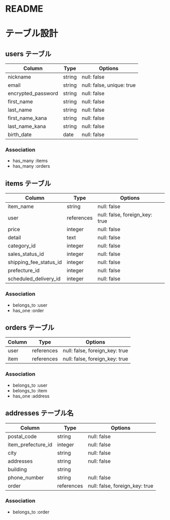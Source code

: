 # README
# テーブル設計

## users テーブル

| Column                | Type    | Options                   |
| --------------------- | ------- | ------------------------- |
| nickname              | string  | null: false               |
| email                 | string  | null: false, unique: true |
| encrypted_password    | string  | null: false               |
| first_name            | string  | null: false               |
| last_name             | string  | null: false               |
| first_name_kana       | string  | null: false               |
| last_name_kana        | string  | null: false               |
| birth_date            | date    | null: false               |

### Association

- has_many :items
- has_many :orders

## items テーブル

| Column                       | Type       | Options                        |
| ---------------------------- | ---------- | ------------------------------ |
| item_name                    | string     | null: false                    |
| user                         | references | null: false, foreign_key: true |
| price                        | integer    | null: false                    |
| detail                       | text       | null: false                    |
| category_id                  | integer    | null: false                    |
| sales_status_id              | integer    | null: false                    |
| shipping_fee_status_id       | integer    | null: false                    |
| prefecture_id                | integer    | null: false                    |
| scheduled_delivery_id        | integer    | null: false                    |

### Association

- belongs_to :user
- has_one    :order


## orders テーブル

| Column    | Type       | Options                        |
| --------- | ---------- | ------------------------------ |
| user      | references | null: false, foreign_key: true |
| item      | references | null: false, foreign_key: true |


### Association

- belongs_to :user
- belongs_to :item
- has_one    :address

## addresses テーブル名

| Column             | Type       | Options                        |
| ------------------ | ---------- | ------------------------------ |
| postal_code        | string     | null: false                    |
| item_prefecture_id | integer    | null: false                    |
| city               | string     | null: false                    |
| addresses          | string     | null: false                    |
| building           | string     |                                |
| phone_number       | string     | null: false                    |
| order              | references | null: false, foreign_key: true |


### Association
- belongs_to :order



